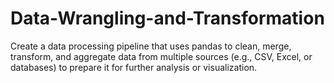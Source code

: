 # Data-Wrangling-and-Transformation
Create a data processing pipeline that uses pandas to clean, merge, transform, and aggregate data from multiple sources (e.g., CSV, Excel, or databases) to prepare it for further analysis or visualization.
